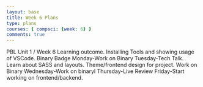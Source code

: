 ```yaml
---
layout: base
title: Week 6 Plans
type: plans
courses: { compsci: {week: 6} }
comments: true
---
```


PBL Unit 1 / Week 6
Learning outcome. Installing Tools and showing usage of VSCode. Binary Badge
Monday-Work on Binary
Tuesday-Tech Talk. Learn about SASS and layouts. Theme/frontend design for project. Work on Binary
Wednesday-Work on binaryl
Thursday-Live Review
Friday-Start working on frontend/backend. 
